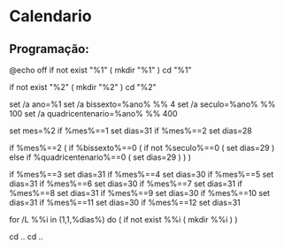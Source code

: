 # Calendario

## Programação:
@echo off
if not exist "%1" (
    mkdir "%1"
) 
cd "%1"

if not exist "%2" (
    mkdir "%2"
)
cd "%2"

set /a ano=%1
set /a bissexto=%ano% %% 4
set /a seculo=%ano% %% 100
set /a quadricentenario=%ano% %% 400

set mes=%2
if %mes%==1 set dias=31
if %mes%==2 set dias=28 

if %mes%==2 (
    if %bissexto%==0 (
        if not %seculo%==0 (
            set dias=29
        ) else if %quadricentenario%==0 (
            set dias=29
        )
    )
)

if %mes%==3 set dias=31
if %mes%==4 set dias=30
if %mes%==5 set dias=31
if %mes%==6 set dias=30
if %mes%==7 set dias=31
if %mes%==8 set dias=31
if %mes%==9 set dias=30
if %mes%==10 set dias=31
if %mes%==11 set dias=30
if %mes%==12 set dias=31


for /L %%i in (1,1,%dias%) do (
    if not exist %%i (
        mkdir  %%i
    )
)


cd ..
cd ..
